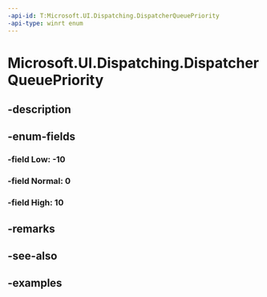 ```yaml
---
-api-id: T:Microsoft.UI.Dispatching.DispatcherQueuePriority
-api-type: winrt enum
---
```


# Microsoft.UI.Dispatching.DispatcherQueuePriority

<!--
public enum DispatcherQueuePriority
-->


## -description

## -enum-fields

### -field Low: -10

### -field Normal: 0

### -field High: 10

## -remarks

## -see-also

## -examples


